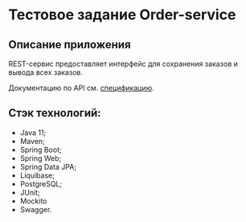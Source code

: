 # Тестовое задание Order-service

## Описание приложения

REST-сервис предоставляет интерфейс для сохранения заказов и вывода всех заказов.

Документацию по API см. [спецификацию](OrderServiceSpecification.yaml).

## Стэк технологий:

- Java 11;
- Maven;
- Spring Boot;
- Spring Web;
- Spring Data JPA;
- Liquibase;
- PostgreSQL;
- JUnit;
- Mockito
- Swagger.


